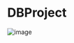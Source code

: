 # DBProject
![image](https://github.com/user-attachments/assets/5fb16874-0b35-4cfd-abc1-c735004eb973)
